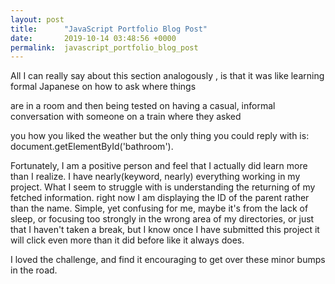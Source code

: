 ```yaml
---
layout: post
title:      "JavaScript Portfolio Blog Post"
date:       2019-10-14 03:48:56 +0000
permalink:  javascript_portfolio_blog_post
---
```



All I can really say about this section analogously , is that it was like learning formal Japanese on how to ask where things

are in a room and then being tested on having a casual, informal conversation with someone on a train where they asked 

you how you liked the weather but the only thing you could reply with is: document.getElementById('bathroom').



Fortunately, I am a positive person and feel that I actually did learn more than I realize. I have nearly(keyword, nearly)  everything working in my project. What I seem to struggle with is understanding the returning of my fetched information. right now I am displaying the ID of the parent rather than the name. Simple, yet confusing for me, maybe it's from the lack of sleep, or focusing too strongly in the wrong area of my directories, or just that I haven't taken a break, but I know once I have submitted this project it will click even more than it did before like it always does.

I loved the challenge, and find it encouraging to get over these minor bumps in the road. 
